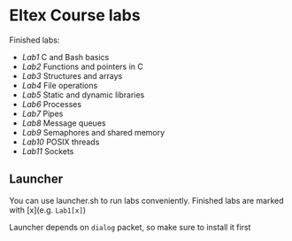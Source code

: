 # Eltex Course labs

Finished labs:

- *Lab1* C and Bash basics
- *Lab2* Functions and pointers in C
- *Lab3* Structures and arrays
- *Lab4* File operations
- *Lab5* Static and dynamic libraries
- *Lab6* Processes
- *Lab7* Pipes
- *Lab8* Message queues
- *Lab9* Semaphores and shared memory
- *Lab10* POSIX threads
- *Lab11* Sockets

## Launcher

You can use launcher.sh to run labs conveniently. Finished labs are marked with [x](e.g. `Lab1[x]`)

Launcher depends on `dialog` packet, so make sure to install it first
